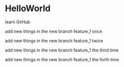 # HelloWorld
learn GitHub

add new things in the new branch feature_1 once

add new things in the new branch feature_1 twice


add new things in the new branch feature_1 the third time

add new things in the new branch feature_1 the forth time
